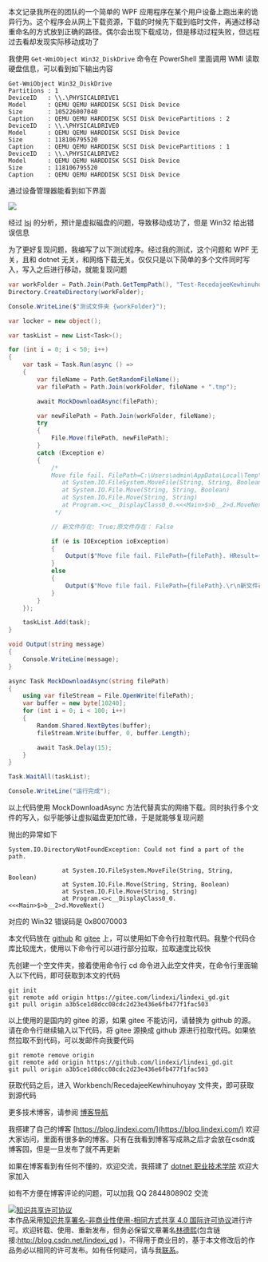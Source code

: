 
本文记录我所在的团队的一个简单的 WPF 应用程序在某个用户设备上跑出来的诡异行为。这个程序会从网上下载资源，下载的时候先下载到临时文件，再通过移动重命名的方式放到正确的路径。偶尔会出现下载成功，但是移动过程失败，但远程过去看却发现实际移动成功了

<!--more-->


<!-- 发布 -->
<!-- 博客 -->

我使用 `Get-WmiObject Win32_DiskDrive` 命令在 PowerShell 里面调用 WMI 读取硬盘信息，可以看到如下输出内容

```
Get-WmiObject Win32_DiskDrive
Partitions : 1
DeviceID   : \\.\PHYSICALDRIVE1
Model      : QEMU QEMU HARDDISK SCSI Disk Device
Size       : 105226007040
Caption    : QEMU QEMU HARDDISK SCSI Disk DevicePartitions : 2
DeviceID   : \\.\PHYSICALDRIVE0
Model      : QEMU QEMU HARDDISK SCSI Disk Device
Size       : 118106795520
Caption    : QEMU QEMU HARDDISK SCSI Disk DevicePartitions : 1
DeviceID   : \\.\PHYSICALDRIVE2
Model      : QEMU QEMU HARDDISK SCSI Disk Device
Size       : 118106795520
Caption    : QEMU QEMU HARDDISK SCSI Disk Device
```

通过设备管理器能看到如下界面

<!-- ![](image/记 QEMU 虚拟磁盘设备移动文件抛异常但实际移动成功/记 QEMU 虚拟磁盘设备移动文件抛异常但实际移动成功0.png) -->
![](http://cdn.lindexi.site/lindexi%2F202411142043157882.jpg)

经过 [lsj](https://blog.sdlsj.net/ ) 的分析，预计是虚拟磁盘的问题，导致移动成功了，但是 Win32 给出错误信息

为了更好复现问题，我编写了以下测试程序。经过我的测试，这个问题和 WPF 无关，且和 dotnet 无关，和网络下载无关。仅仅只是以下简单的多个文件同时写入，写入之后进行移动，就能复现问题

```csharp
var workFolder = Path.Join(Path.GetTempPath(), "Test-RecedajeeKewhinuhoyay");
Directory.CreateDirectory(workFolder);

Console.WriteLine($"测试文件夹 {workFolder}");

var locker = new object();

var taskList = new List<Task>();

for (int i = 0; i < 50; i++)
{
    var task = Task.Run(async () =>
    {
        var fileName = Path.GetRandomFileName();
        var filePath = Path.Join(workFolder, fileName + ".tmp");

        await MockDownloadAsync(filePath);

        var newFilePath = Path.Join(workFolder, fileName);
        try
        {
            File.Move(filePath, newFilePath);
        }
        catch (Exception e)
        {
            /*
            Move file fail. FilePath=C:\Users\admin\AppData\Local\Temp\Test-RecedajeeKewhinuhoyay\zvxau5gx.lmz.tmp. HResult=80070003;System.IO.DirectoryNotFoundException: Could not find a part of the path.
               at System.IO.FileSystem.MoveFile(String, String, Boolean)
               at System.IO.File.Move(String, String, Boolean)
               at System.IO.File.Move(String, String)
               at Program.<>c__DisplayClass0_0.<<<Main>$>b__2>d.MoveNext()
             */

            // 新文件存在: True;原文件存在： False

            if (e is IOException ioException)
            {
                Output($"Move file fail. FilePath={filePath}. HResult={ioException.HResult:X};\r\n新文件存在: {File.Exists(newFilePath)};原文件存在： {File.Exists(filePath)}\r\n{ioException}");
            }
            else
            {
                Output($"Move file fail. FilePath={filePath}.\r\n新文件存在: {File.Exists(newFilePath)};原文件存在： {File.Exists(filePath)}\r\n{e}");
            }
        }
    });

    taskList.Add(task);
}

void Output(string message)
{
    Console.WriteLine(message);
}

async Task MockDownloadAsync(string filePath)
{
    using var fileStream = File.OpenWrite(filePath);
    var buffer = new byte[10240];
    for (int i = 0; i < 100; i++)
    {
        Random.Shared.NextBytes(buffer);
        fileStream.Write(buffer, 0, buffer.Length);

        await Task.Delay(15);
    }
}

Task.WaitAll(taskList);

Console.WriteLine("运行完成");
```

以上代码使用 MockDownloadAsync 方法代替真实的网络下载。同时执行多个文件的写入，似乎能够让虚拟磁盘更加忙碌，于是就能够复现问题

抛出的异常如下

```
System.IO.DirectoryNotFoundException: Could not find a part of the path.

               at System.IO.FileSystem.MoveFile(String, String, Boolean)
               at System.IO.File.Move(String, String, Boolean)
               at System.IO.File.Move(String, String)
               at Program.<>c__DisplayClass0_0.<<<Main>$>b__2>d.MoveNext()
```

对应的 Win32 错误码是 0x80070003



本文代码放在 [github](https://github.com/lindexi/lindexi_gd/tree/a3b5ce1d8dcc08cdc2d23e436e6fb477f1fac503/Workbench/RecedajeeKewhinuhoyay) 和 [gitee](https://gitee.com/lindexi/lindexi_gd/tree/a3b5ce1d8dcc08cdc2d23e436e6fb477f1fac503/Workbench/RecedajeeKewhinuhoyay) 上，可以使用如下命令行拉取代码。我整个代码仓库比较庞大，使用以下命令行可以进行部分拉取，拉取速度比较快

先创建一个空文件夹，接着使用命令行 cd 命令进入此空文件夹，在命令行里面输入以下代码，即可获取到本文的代码

```
git init
git remote add origin https://gitee.com/lindexi/lindexi_gd.git
git pull origin a3b5ce1d8dcc08cdc2d23e436e6fb477f1fac503
```

以上使用的是国内的 gitee 的源，如果 gitee 不能访问，请替换为 github 的源。请在命令行继续输入以下代码，将 gitee 源换成 github 源进行拉取代码。如果依然拉取不到代码，可以发邮件向我要代码

```
git remote remove origin
git remote add origin https://github.com/lindexi/lindexi_gd.git
git pull origin a3b5ce1d8dcc08cdc2d23e436e6fb477f1fac503
```

获取代码之后，进入 Workbench/RecedajeeKewhinuhoyay 文件夹，即可获取到源代码

更多技术博客，请参阅 [博客导航](https://blog.lindexi.com/post/%E5%8D%9A%E5%AE%A2%E5%AF%BC%E8%88%AA.html )


我搭建了自己的博客 [https://blog.lindexi.com/](https://blog.lindexi.com/) 欢迎大家访问，里面有很多新的博客。只有在我看到博客写成熟之后才会放在csdn或博客园，但是一旦发布了就不再更新

如果在博客看到有任何不懂的，欢迎交流，我搭建了 [dotnet 职业技术学院](https://t.me/dotnet_campus) 欢迎大家加入

如有不方便在博客评论的问题，可以加我 QQ 2844808902 交流

<a rel="license" href="http://creativecommons.org/licenses/by-nc-sa/4.0/"><img alt="知识共享许可协议" style="border-width:0" src="https://licensebuttons.net/l/by-nc-sa/4.0/88x31.png" /></a><br />本作品采用<a rel="license" href="http://creativecommons.org/licenses/by-nc-sa/4.0/">知识共享署名-非商业性使用-相同方式共享 4.0 国际许可协议</a>进行许可。欢迎转载、使用、重新发布，但务必保留文章署名[林德熙](http://blog.csdn.net/lindexi_gd)(包含链接:http://blog.csdn.net/lindexi_gd )，不得用于商业目的，基于本文修改后的作品务必以相同的许可发布。如有任何疑问，请与我[联系](mailto:lindexi_gd@163.com)。